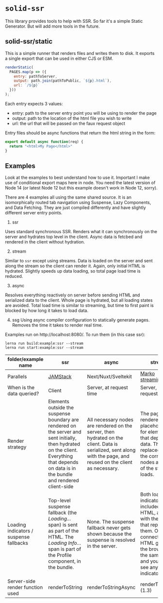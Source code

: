 # `solid-ssr`

This library provides tools to help with SSR. So far it's a simple Static Generator. But will add more tools in the future.

## solid-ssr/static

This is a simple runner that renders files and writes them to disk. It exports a single export that can be used in either CJS or ESM.

```js
renderStatic(
  PAGES.map(p => ({
    entry: pathToServer,
    output: path.join(pathToPublic, `${p}.html`),
    url: `/${p}`
  }))
);
```

Each entry expects 3 values:
* entry: path to the server entry point you will be using to render the page
* output: path to the location of the html file you wish to write
* url: the url that will be passed on the faux request object

Entry files should be async functions that return the html string in the form:
```js
export default async function(req) {
  return "<html>My Page</html>"
}
```

## Examples

Look at the examples to best understand how to use it. Important I make use of conditional export maps here in node. You need the latest version of Node 14 (or latest Node 12 but this example doesn't work in Node 12, sorry).

There are 4 examples all using the same shared source. It is an isomorphically routed tab navigation using Suspense, Lazy Components, and Data Fetching. They are just compiled differently and have slightly different server entry points.

1. ssr

Uses standard synchronous SSR. Renders what it can synchronously on the server and hydrates top level in the client. Async data is fetcbed and rendered in the client without hydration.

2. stream

Similar to `ssr` except using streams. Data is loaded on the server and sent along the stream so the client can render it. Again, only initial HTML is hydrated. Slightly speeds up data loading, so total page load time is reduced.

3. async

Resolves everything reactively on server before sending HTML and serialized data to the client. Whole page is hydrated, but all loading states are avoided. Total load time is similar to streaming, but time to first paint is blocked by how long it takes to load data.

4. ssg
Using async compiler configuration to statically generate pages. Removes the time it takes to render real time.

Examples run on http://localhost:8080/. To run them (in this case ssr):
```
lerna run build:example:ssr --stream
lerna run start:example:ssr --stream
```

|folder/example name|ssr|async|stream|ssg|
|--- |--- |--- |--- |--- |
|Parallels|[JAMStack]("https://jamstack.org/what-is-jamstack/")|Next/Nuxt/Sveltekit|[Marko streaming](https://tech.ebayinc.com/engineering/async-fragments-rediscovering-progressive-html-rendering-with-marko/)|Static site generators|
|When is the data queried?|Client|Server, at request time|Server, at request time|Server, at build-time|
|Render strategy|Elements outside the suspense boundary are rendered on the server and sent initially, then hydrated on the client. Everything that depends on data is in the bundle and rendered client-side|All necessary nodes are rendered on the server, then hydrated on the client. Data is serialized, sent along with the page, and reused on the client as necessary.|The page is rendered with placeholders for elements that depend on data. These are replaced with the correct nodes as more of the stream loads.|Same as async, but the rendering is done ahead of time|
|Loading indicators / suspense fallbacks|Top-level suspense fallback (the _Loading…_ span) is sent as part of the HTML. The _Loading Info…_ span is part of the Profile component, in the bundle.|None. The suspense fallback never gets shown because the suspense is resolved in the server.|Both loading indicators are included in the HTML, along with the scripts that replace them. On a slow connection, the HTML gets to the browser at the same time, and you don’t see any loading indicators.|Same as async|
|Server-side render function used|renderToString|renderToStringAsync|renderToStream (1.3)|renderToStringAsync|
